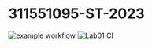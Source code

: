 # 311551095-ST-2023

![example workflow](https://github.com/Sheng08/311551095-ST-2023/actions/workflows/github-actions-demo.yml/badge.svg)
![Lab01 CI](https://github.com/Sheng08/311551095-ST-2023/actions/workflows/Lab01-CI.yml/badge.svg)
